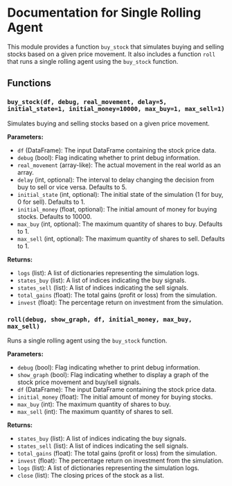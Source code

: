 # Documentation for Single Rolling Agent

This module provides a function `buy_stock` that simulates buying and selling stocks based on a given price movement. It also includes a function `roll` that runs a single rolling agent using the `buy_stock` function.

## Functions

### `buy_stock(df, debug, real_movement, delay=5, initial_state=1, initial_money=10000, max_buy=1, max_sell=1)`

Simulates buying and selling stocks based on a given price movement.

**Parameters:**

- `df` (DataFrame): The input DataFrame containing the stock price data.
- `debug` (bool): Flag indicating whether to print debug information.
- `real_movement` (array-like): The actual movement in the real world as an array.
- `delay` (int, optional): The interval to delay changing the decision from buy to sell or vice versa. Defaults to 5.
- `initial_state` (int, optional): The initial state of the simulation (1 for buy, 0 for sell). Defaults to 1.
- `initial_money` (float, optional): The initial amount of money for buying stocks. Defaults to 10000.
- `max_buy` (int, optional): The maximum quantity of shares to buy. Defaults to 1.
- `max_sell` (int, optional): The maximum quantity of shares to sell. Defaults to 1.

**Returns:**

- `logs` (list): A list of dictionaries representing the simulation logs.
- `states_buy` (list): A list of indices indicating the buy signals.
- `states_sell` (list): A list of indices indicating the sell signals.
- `total_gains` (float): The total gains (profit or loss) from the simulation.
- `invest` (float): The percentage return on investment from the simulation.

### `roll(debug, show_graph, df, initial_money, max_buy, max_sell)`

Runs a single rolling agent using the `buy_stock` function.

**Parameters:**

- `debug` (bool): Flag indicating whether to print debug information.
- `show_graph` (bool): Flag indicating whether to display a graph of the stock price movement and buy/sell signals.
- `df` (DataFrame): The input DataFrame containing the stock price data.
- `initial_money` (float): The initial amount of money for buying stocks.
- `max_buy` (int): The maximum quantity of shares to buy.
- `max_sell` (int): The maximum quantity of shares to sell.

**Returns:**

- `states_buy` (list): A list of indices indicating the buy signals.
- `states_sell` (list): A list of indices indicating the sell signals.
- `total_gains` (float): The total gains (profit or loss) from the simulation.
- `invest` (float): The percentage return on investment from the simulation.
- `logs` (list): A list of dictionaries representing the simulation logs.
- `close` (list): The closing prices of the stock as a list.
